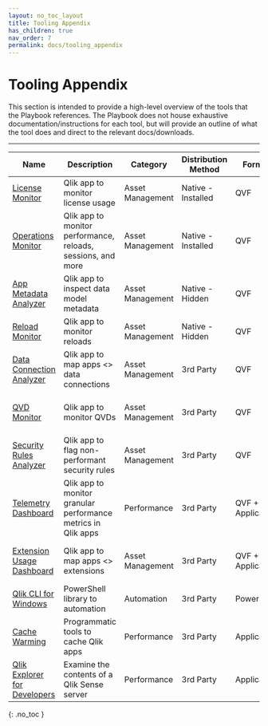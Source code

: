 ```yaml
---
layout: no_toc_layout
title: Tooling Appendix
has_children: true
nav_order: 7
permalink: docs/tooling_appendix
---
```

# Tooling Appendix

This section is intended to provide a high-level overview of the tools that the Playbook references. The Playbook does not house exhaustive documentation/instructions for each tool, but will provide an outline of what the tool does and direct to the relevant docs/downloads.

------


| Name                                                                      | Description                                                    |  Category           | Distribution Method | Format           | Source                                                                 | Supported By                                  |
|---------------------------------------------------------------------------|----------------------------------------------------------------|---------------------|---------------------|------------------|------------------------------------------------------------------------|-----------------------------------------------|
| [License Monitor](./tooling/license_monitor.md)                           | Qlik app to monitor license usage                              | Asset Management    | Native - Installed  | QVF              | N/A, Installed                                                         | Qlik                                          |
| [Operations Monitor](./tooling/operations_monitor.md)                     | Qlik app to monitor performance, reloads, sessions, and more   | Asset Management    | Native - Installed  | QVF              | N/A, Installed                                                         | Qlik                                          |
| [App Metadata Analyzer](./tooling/app_metadata_analyzer.md)               | Qlik app to inspect data model metadata                        | Asset Management    | Native - Hidden     | QVF              | C:\ProgramData\Qlik\&nbsp;<br>Sense\Repository\DefaultApps             | Qlik                                          |
| [Reload Monitor](./tooling/reloads_monitor.md)                            | Qlik app to monitor reloads                                    | Asset Management    | Native - Hidden     | QVF              | C:\ProgramData\Qlik\&nbsp;<br>Sense\Repository\DefaultApps             | Qlik                                          |
| [Data Connection Analyzer](./tooling/data_connection_analyzer.md)         | Qlik app to map apps <> data connections                       | Asset Management    | 3rd Party           | QVF              | [Github](https://github.com/eapowertools/qs-data-connection-analyzer)  | Americas Enterprise Architecture Team, Qlik   |
| [QVD Monitor](./tooling/qvd_monitor.md)                                   | Qlik app to monitor QVDs                                       | Asset Management    | 3rd Party           | QVF              | [Github](https://github.com/eapowertools/qs-qvd-monitor)               | Americas Enterprise Architecture Team, Qlik   |
| [Security Rules Analyzer](./tooling/security_rule_analyzer.md)            | Qlik app to flag non-performant security rules                 | Asset Management    | 3rd Party           | QVF              | [Github](https://github.com/eapowertools/qs-security-rule-analyzer)    | Americas Enterprise Architecture Team, Qlik   |
| [Telemetry Dashboard](./tooling/telemetry_dashboard.md)                   | Qlik app to monitor granular performance metrics in Qlik apps  | Performance         | 3rd Party           | QVF + Application| [Github](https://github.com/eapowertools/qs-telemetry-dashboard)       | Americas Enterprise Architecture Team, Qlik |
| [Extension Usage Dashboard](./tooling/extension_usage_dashboard.md)       | Qlik app to map apps <> extensions                             | Asset Management    | 3rd Party           | QVF + Application| [Github](https://github.com/eapowertools/qs-extension-usage-dashboard) | Americas Enterprise Architecture Team, Qlik |
| [Qlik CLI for Windows](./tooling/qlik_cli.md)                             | PowerShell library to automation                               | Automation          | 3rd Party           | PowerShell       | [Github](https://github.com/ahaydon/Qlik-Cli-Windows)                  | Adam Haydon, Qlik                             |
| [Cache Warming](./tooling/cache_warming.md)                               | Programmatic tools to cache Qlik apps                          | Performance         | 3rd Party           | Application      | Various (see article)                                                  | Various                                       |
| [Qlik Explorer for Developers](./tooling/qlik_explorer_for_developers.md) | Examine the contents of a Qlik Sense server                    | Performance         | 3rd Party           | Application      | [Qlik Community](https://community.qlik.com/t5/Qlik-Sense-Documents/Qlik-Explorer-for-Developers/ta-p/1949809) | Øystein Kolsrud, Qlik |

{: .no_toc }
